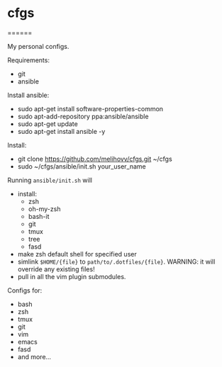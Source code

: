 # cfgs
======

My personal configs.

Requirements:
- git
- ansible

Install ansible:
- sudo apt-get install software-properties-common
- sudo apt-add-repository ppa:ansible/ansible
- sudo apt-get update
- sudo apt-get install ansible -y

Install:
- git clone https://github.com/melihovv/cfgs.git ~/cfgs
- sudo ~/cfgs/ansible/init.sh your_user_name

Running `ansible/init.sh` will
- install:
    - zsh
    - oh-my-zsh
    - bash-it
    - git
    - tmux
    - tree
    - fasd
- make zsh default shell for specified user
- simlink `$HOME/{file}` to `path/to/.dotfiles/{file}`. WARNING: it will
override any existing files!
- pull in all the vim plugin submodules.

Configs for:
- bash
- zsh
- tmux
- git
- vim
- emacs
- fasd
- and more...

